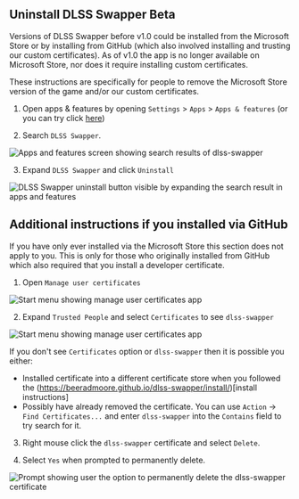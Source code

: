 ## Uninstall DLSS Swapper Beta
Versions of DLSS Swapper before v1.0 could be installed from the Microsoft Store or by installing from GitHub (which also involved installing and trusting our custom certificates). As of v1.0 the app is no longer available on Microsoft Store, nor does it require installing custom certificates.

These instructions are specifically for people to remove the Microsoft Store version of the game and/or our custom certificates.

1. Open apps & features by opening `Settings` > `Apps` > `Apps & features` (or you can try click [here](ms-settings:appsfeatures))

2. Search `DLSS Swapper`.

![Apps and features screen showing search results of dlss-swapper](https://beeradmoore.github.io/dlss-swapper/images/uninstall/uninstall_settings_1.png)

3. Expand `DLSS Swapper` and click `Uninstall`

![DLSS Swapper uninstall button visible by expanding the search result in apps and features](https://beeradmoore.github.io/dlss-swapper/images/uninstall/uninstall_settings_2.png)


## Additional instructions if you installed via GitHub
If you have only ever installed via the Microsoft Store this section does not apply to you. This is only for those who originally installed from GitHub which also required that you install a developer certificate.

1. Open `Manage user certificates`

![Start menu showing manage user certificates app](https://beeradmoore.github.io/dlss-swapper/images/uninstall/manage_user_certificates.png)


2. Expand `Trusted People` and select `Certificates` to see `dlss-swapper`

![Start menu showing manage user certificates app](https://beeradmoore.github.io/dlss-swapper/images/uninstall/manage_user_certificates_certs.png)

If you don't see `Certificates` option or `dlss-swapper` then it is possible you either:
- Installed certificate into a different certificate store when you followed the (https://beeradmoore.github.io/dlss-swapper/install/)[install instructions]
- Possibly have already removed the certificate. You can use `Action` -> `Find Certificates...` and enter `dlss-swapper` into the `Contains` field to try search for it.

3. Right mouse click the `dlss-swapper` certificate and select `Delete`. 

4. Select `Yes` when prompted to permanently delete.

![Prompt showing user the option to permanently delete the dlss-swapper certificate](https://beeradmoore.github.io/dlss-swapper/images/uninstall/manage_user_certificates_delete.png)
